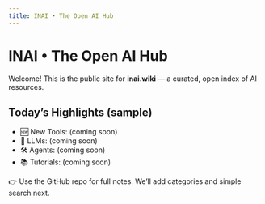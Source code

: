 ```yaml
---
title: INAI • The Open AI Hub
---
```


# INAI • The Open AI Hub

Welcome! This is the public site for **inai.wiki** — a curated, open index of AI resources.

## Today’s Highlights (sample)
- 🆕 New Tools: (coming soon)
- 🤖 LLMs: (coming soon)
- 🛠️ Agents: (coming soon)
- 📚 Tutorials: (coming soon)

👉 Use the GitHub repo for full notes. We’ll add categories and simple search next.
